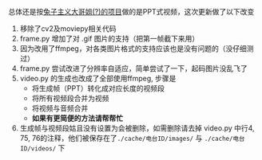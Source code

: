 总体还是按[兔子主义大哥姐(?)的项目](https://github.com/rabbitism/GadioVideo)做的是PPT式视频，这次更新做了以下改变

1. 移除了cv2及moviepy相关代码
2. frame.py 增加了对 .gif 图片的支持（把第一帧截下来用）
3. 因为改用了ffmpeg，对各类图片格式的支持应该也是没有问题的（没仔细测过）
4. frame.py 尝试改进了分辨率自适应，简单尝试了一下，起码图片没乱飞了
5. video.py 的生成也改成了全部使用ffmpeg, 步骤是
   - 将生成帧（PPT）转化成对应长度的视频段
   - 将所有视频段合并为视频
   - 将视频与音频合并
   - **如果有更简便的方法请帮帮忙**
6. 生成帧与视频段姑且没有设置为会被删除，如需删除请去掉 video.py 中行4, 75, 76的注释，他们被保存在了`./cache/电台ID/images/` 与 `./cache/电台ID/videos/` 下
